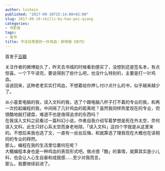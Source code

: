 ```yaml
---
author: loikein
published: "2017-09-10T15:14:00+02:00"
slug: 2017-09-10-skills-by-hao-pei-qiang
categories:
- 书影音
tags:
- 读书
title: 平淡日常里的一针鸡血：郝培强《技巧》
---
```

首发于[豆瓣](https://book.douban.com/review/8806924/)  
  
关注作者的微博挺久了，昨天去书城的时候看到便买了，没想到还是签名本，有点惊喜。一个下午读完，要说得到了些什么吧，也没什么特别的，主要是打一针鸡血。  
话说回来，这种老老实实打鸡血，不想着给你押し付け点什么的书，似乎越来越少了。  
  
从小喜爱电脑的我，误入文科的我，选了个跟电脑八杆子打不着的专业的我，和再一次捡起编程的我，中间隔了几针鸡血的距离呢？虽然我同样热爱现在的专业，但很酷地敲打键盘，难道不也是值得追求的东西吗？  
在我误入文科之前看过一篇科幻小说，作者自我介绍写着梦想是死在外太空，奈何误入文科，此生只好心系太空而身老地球。「误入文科」这四个字就是从这里来的。不想后来我也选了文，一直有一丝丝后悔，和就算选了理我现在大概也在读相同的专业的释然。  
那么，编程在我的生活里位置何在呢？  
大概编程本身也是一种鸡血的表现形式吧。做点很「酷」的事情，就算其实是小儿科，也会让人心生自豪和成就感……至少对我而言。  
那么，我要继续前进了。
